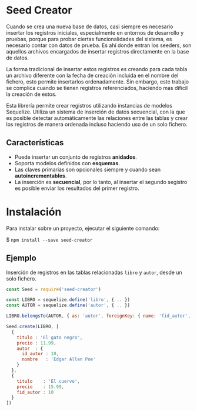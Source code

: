 # Seed Creator

Cuando se crea una nueva base de datos, casi siempre es necesario insertar los registros iniciales, especialmente en entornos de desarrollo y pruebas, porque para probar ciertas funcionalidades del sistema, es necesario contar con datos de prueba. Es ahí donde entran los seeders, son aquellos archivos encargados de insertar registros directamente en la base de datos.

La forma tradicional de insertar estos registros es creando para cada tabla un archivo diferente con la fecha de creación incluida en el nombre del fichero, esto permite insertarlos ordenadamente. Sin embargo, este trabajo se complica cuando se tienen registros referenciados, haciendo mas dificil la creación de estos.

Esta librería permite crear registros utilizando instancias de modelos Sequelize. Utiliza un sistema de inserción de datos secuencial, con la que es posible detectar automáticamente las relaciones entre las tablas y crear los registros de manera ordenada incluso haciendo uso de un solo fichero.

## Características

- Puede insertar un conjunto de registros **anidados**.
- Soporta modelos definidos con **esquemas**.
- Las claves primarias son opcionales siempre y cuando sean **autoincrementables**.
- La inserción es **secuencial**, por lo tanto, al insertar el segundo
  segistro es posible enviar los resultados del primer registro.

# Instalación

Para instalar sobre un proyecto, ejecutar el siguiente comando:

$ `npm install --save seed-creator`

## Ejemplo

Inserción de registros en las tablas relacionadas `libro` y `autor`, desde un solo fichero.

``` js
const Seed = require('seed-creator')

const LIBRO = sequelize.define('libro', { .. })
const AUTOR = sequelize.define('autor', { .. })

LIBRO.belongsTo(AUTOR, { as: 'autor', foreignKey: { name: 'fid_autor', targetKey: 'id_autor' } })

Seed.create(LIBRO, [
  {
    titulo : 'El gato negro',
    precio : 11.99,
    autor  : {
      id_autor : 10,
      nombre   : 'Edgar Allan Poe'
    }
  },
  {
    titulo    : 'El cuervo',
    precio    : 15.99,
    fid_autor : 10
  }
])
```
